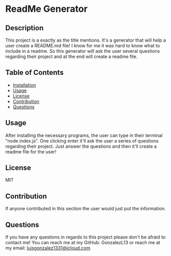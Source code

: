 # **ReadMe Generator**
## Description
This project is a exactly as the title mentions. It's a generator that will help a user create a README.md file! I know for me it was hard to know what to include in a readme. So this generator will ask the user several questions regarding their project and at the end will create a readme file. 
## Table of Contents
* [Installation](#installation)
* [Usage](#usage)
* [License](#license)
* [Contribution](#contribution)
* [Questions](#questions)
## Usage
After installing the necessary programs, the user can type in their terminal "node index.js". One clicking enter it'll ask the user a series of questions regarding their project. Just answer the questions and then it'll create a readme file for the user!
## License
MIT
## Contribution
If anyone contributed in this section the user would just put the information. 
## Questions
If you have any questions in regards to this project please don't be afraid to contact me!
You can reach me at my GitHub: 
GonzalezL13
or reach me at my email: 
luisgonzalez1331@icloud.com